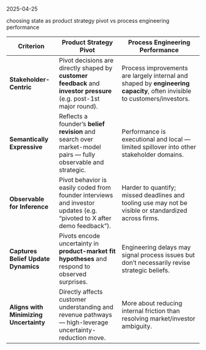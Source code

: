 
2025-04-25

choosing state as product strategy pivot vs process engineering performance

| Criterion                              | Product Strategy Pivot                                                                                                 | Process Engineering Performance                                                                                           |
| -------------------------------------- | ---------------------------------------------------------------------------------------------------------------------- | ------------------------------------------------------------------------------------------------------------------------- |
| **Stakeholder-Centric**                | Pivot decisions are directly shaped by **customer feedback** and **investor pressure** (e.g. post-1st major round).    | Process improvements are largely internal and shaped by **engineering capacity**, often invisible to customers/investors. |
| **Semantically Expressive**            | Reflects a founder’s **belief revision** and search over market-model pairs — fully observable and strategic.          | Performance is executional and local — limited spillover into other stakeholder domains.                                  |
| **Observable for Inference**           | Pivot behavior is easily coded from founder interviews and investor updates (e.g. “pivoted to X after demo feedback”). | Harder to quantify; missed deadlines and tooling use may not be visible or standardized across firms.                     |
| **Captures Belief Update Dynamics**    | Pivots encode uncertainty in **product-market fit hypotheses** and respond to observed surprises.                      | Engineering delays may signal process issues but don’t necessarily revise strategic beliefs.                              |
| **Aligns with Minimizing Uncertainty** | Directly affects customer understanding and revenue pathways — high-leverage uncertainty-reduction move.               | More about reducing internal friction than resolving market/investor ambiguity.                                           |
